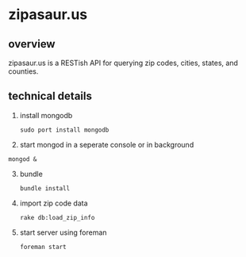 # zipasaur.us #

## overview ##
zipasaur.us is a RESTish API for querying zip codes, cities, states, and counties.

## technical details ##

1. install mongodb

	`sudo port install mongodb`

2. start mongod in a seperate console or in background
 
  `mongod &`

3. bundle
	
	`bundle install`

4. import zip code data
	
	`rake db:load_zip_info`
        
5. start server using foreman
	
	`foreman start`
